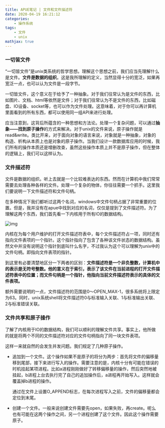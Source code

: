 ```yaml
---
title: APUE笔记 | 文件和文件描述符
date: 2020-04-19 16:21:12
categories:
    - 操作系统
tags: 
    - 文件
    - unix
mathjax: true
---
```


### 一切皆文件

“一切皆文件”是unix类系统的哲学思想。理解这个思想之前，我们应当先理解什么是文件。**文件是数据的组织**。这是我所理解的定义，当然显得十分的宽泛，如果再宽泛一点，也可以认为文件是一段字节。

一切皆文件，这个意义在于给予了一种抽象。对于我们往常认为是文件的东西，比如图片、文档、html等依然是文件；对于我们往常认为不是文件的东西，比如磁盘、IO设备、socket等，也可以作为文件处理。这意味着，对于你可以再计算机里面看到的所有东西，都可以使用同一组API来进行处理。

应当注意到，这背后所蕴含的一种思想和方法论。处理一个复杂问题，可以通过**抽象——找到原子操作**的方式来解决。对于unix的文件来说，原子操作就是read&write。类比开来，对于面向对象的语言来说，对象就是一种抽象，对象的构造、析构从本质上也是对象的原子操作。当我们设计一款数据库应用的时候，我们所有的操作本质还是增删改查，虽然这些操作本质上并不是原子操作，但在整体的逻辑上，我们可以这样认为。
<!--more-->
### 文件描述符

文件是数据的组织。听上去就是一个比较难表达的东西。然而在计算机中我们常常需要去处理各种各样的文件。处理一个复杂的物体，你往往需要一个抓手。这里我们要说明一下文件描述符和文件句柄。

在多种情况下我们都听过这两个名词，windows中文件句柄占据了非常重要的位置。但是，我并没有在apue中找到对应的名词，仅仅是提到了文件描述符。为了理解这两个东西，我们首先看一下内核用于所有IO的数据结构。

![img](https://s1.ax1x.com/2020/04/19/JKN8lq.jpg)

内核在为每个用户维护的打开文件描述符表中，每个文件描述符占一项，同时还有指向文件表项的一个指针。这个指针指向了包含了各种该文件状态的数据结构。虽然文中并没有说明这个指针到底叫什么名字，不过我认为这个可以理解为unix中的文件句柄。即指向文件表项的指针。

到这里有必要清楚地区分一下两者的区别：**文件描述符是一个非负整数，计算机中的表示是无符号整数。他的意义在于索引，表示了该文件在当前进程的打开文件描述符表中的位置；而文件句柄是一个指针，他指向当前文件描述符表示的具体的文件表项。**

额外需要说明的一点，文件描述符的范围是0～OPEN_MAX-1，很多系统将上限定为63。同时，unix系统shell将文件描述符0与标准输入关联、1与标准输出关联、2与标准错误关联。

### 文件共享和原子操作

了解了内核用于IO的数据结构，我们可以顺利的理解文件共享。事实上，他所做的就是将两个不同的文件描述符对应的文件句柄指向了同一块文件表项。

这样一来就自然的会发生并发问题。我们规定了几种原子操作。

- 追加到一个文件。这个操作如果不是原子的将分为两步：首先将文件的偏移量移到尾部，接下来进行写入的操作。需要注意的是，内核十分有可能在错误的时机挂起某项进程。比如a进程刚刚做好了转移偏移量的操作，然后突然地被挂起，b进程上台去执行完了自己的追加操作后，a进程再开始写入。这样就会覆盖掉b进程的操作。

  通过在文件上设置O_APPEND标志，在每次进程写入之前，文件的偏移量都会定位到末尾。

- 创建一个文件。一般来说创建文件需要先open，如果失败，再create。呢么也有可能在这两个操作之间，另一个进程创建了这个文件。因此这个操作需要原子。

